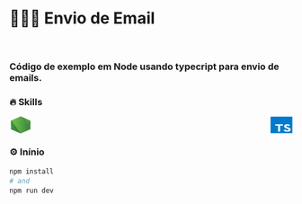### <h1>👨🏼‍💻 Envio de Email</h1><br>

<h3>Código de exemplo em Node usando typecript para envio de emails.</h3>

<h3> 🔥 Skills </h3>

<div style="display: flex; justify-content: space-between; margin-top: '15px';">
  <img height="30" width="40" src="https://raw.githubusercontent.com/devicons/devicon/master/icons/nodejs/nodejs-original.svg">
  <img height="30" width="40" src="https://raw.githubusercontent.com/devicons/devicon/master/icons/typescript/typescript-plain.svg">
</div>

<h3> ⚙️ Inínio </h3>

```bash
npm install
# and
npm run dev
```
